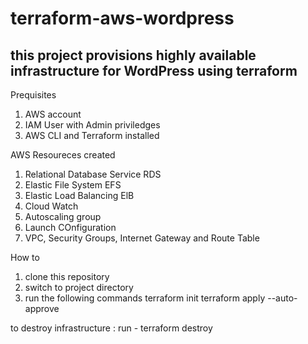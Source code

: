 # terraform-aws-wordpress
## this project provisions highly available infrastructure for WordPress using terraform


Prequisites

1. AWS account
2. IAM User with Admin priviledges
3. AWS CLI and Terraform installed

AWS Resoureces created

1. Relational Database Service RDS
2. Elastic File System EFS
3. Elastic Load Balancing ElB
4. Cloud Watch
6. Autoscaling group
7. Launch COnfiguration
8. VPC, Security Groups, Internet Gateway and Route Table



How to
1. clone this repository
2. switch to project directory
3. run the following commands
terraform init
terraform apply --auto-approve

to destroy infrastructure : run - terraform destroy 
